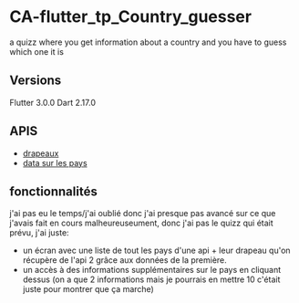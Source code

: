 # CA-flutter_tp_Country_guesser
 a quizz where you get information about a country and you have to guess which one it is

## Versions
Flutter 3.0.0
Dart 2.17.0

## APIS
- [drapeaux](https://www.countryflagsapi.com/)
- [data sur les pays](https://restcountries.com/)

## fonctionnalités
j'ai pas eu le temps/j'ai oublié donc j'ai presque pas avancé sur ce que j'avais fait en cours malheureuseument, donc j'ai pas le quizz qui était prévu, j'ai juste:
- un écran avec une liste de tout les pays d'une api + leur drapeau qu'on récupère de l'api 2 grâce aux données de la première.
- un accès à des informations supplémentaires sur le pays en cliquant dessus (on a que 2 informations mais je pourrais en mettre 10 c'était juste pour montrer que ça marche)
